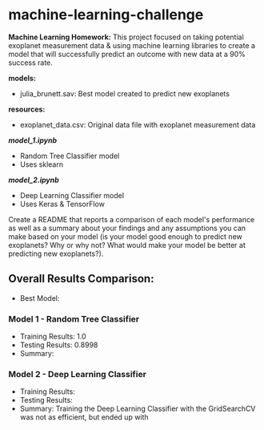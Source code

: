 # machine-learning-challenge
**Machine Learning Homework:** This project focused on taking potential exoplanet measurement data & using machine learning libraries to create a model that will successfully predict an outcome with new data at a 90% success rate.

**models:**
- julia_brunett.sav: Best model created to predict new exoplanets

**resources:**
- exoplanet_data.csv: Original data file with exoplanet measurement data

***model_1.ipynb***
- Random Tree Classifier model
- Uses sklearn

***model_2.ipynb***
- Deep Learning Classifier model
- Uses Keras & TensorFlow

Create a README that reports a comparison of each model's performance as well as a summary about your findings and any assumptions you can make based on your model (is your model good enough to predict new exoplanets? Why or why not? What would make your model be better at predicting new exoplanets?).


## Overall Results Comparison:
- Best Model:

### Model 1 - Random Tree Classifier
- Training Results: 1.0
- Testing Results: 0.8998
- Summary: 

### Model 2 - Deep Learning Classifier
- Training Results:
- Testing Results:
- Summary: Training the Deep Learning Classifier with the GridSearchCV was not as efficient, but ended up with 





